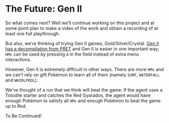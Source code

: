 # The Future: Gen II

So what comes next? Well we’ll continue working on this project and at some point plan to make a video of the work and obtain a recording of at least one full playthrough.

But also, we're thinking of trying Gen II games, Gold/Silver/Crystal. [Gen II has a decompilation from PRET](https://github.com/pret/pokecrystal) and Gen II is easier in one important way; `HMs` can be used by pressing `A` in the field instead of extra menu interactions.

However, Gen II is extremely difficult in other ways. There are more `HMs` and we can’t rely on gift Pokémon to learn all of them (namely `SURF`, `WATERFALL` and `WHIRLPOOL`).

We’ve thought of a run that we think will beat the game: If the agent uses a Totodile starter and catches the Red Gyarados, the agent would have enough Pokémon to satisfy all `HMs` and enough Pokémon to beat the game up to Red.

To Be Continued!